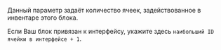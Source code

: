 Данный параметр задаёт количество ячеек, задействованное в инвентаре этого блока.

Если Ваш блок привязан к интерфейсу, укажите здесь `наибольший ID ячейки в интерфейсе + 1`.